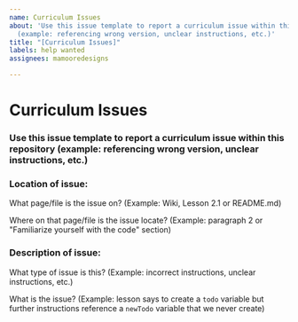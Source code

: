 ```yaml
---
name: Curriculum Issues
about: 'Use this issue template to report a curriculum issue within this repository
  (example: referencing wrong version, unclear instructions, etc.)'
title: "[Curriculum Issues]"
labels: help wanted
assignees: mamooredesigns

---
```


# **Curriculum Issues**
### Use this issue template to report a curriculum issue within this repository (example: referencing wrong version, unclear instructions, etc.)

### **Location of issue:**
What page/file is the issue on? 
(Example: Wiki, Lesson 2.1 or README.md)



Where on that page/file is the issue locate?
(Example: paragraph 2 or "Familiarize yourself with the code" section)



### **Description of issue:**
What type of issue is this?
(Example: incorrect instructions, unclear instructions, etc.)



What is the issue?
(Example: lesson says to create a `todo` variable but further instructions reference a `newTodo` variable that we never create)
